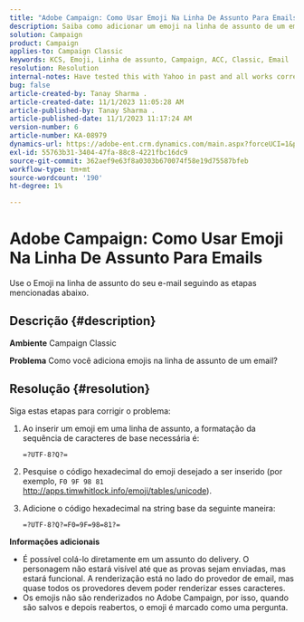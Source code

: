 ```yaml
---
title: "Adobe Campaign: Como Usar Emoji Na Linha De Assunto Para Emails"
description: Saiba como adicionar um emoji na linha de assunto de um email.
solution: Campaign
product: Campaign
applies-to: Campaign Classic
keywords: KCS, Emoji, Linha de assunto, Campaign, ACC, Classic, Email
resolution: Resolution
internal-notes: Have tested this with Yahoo in past and all works correctly, but Microsoft Outlook only displays the encoding
bug: false
article-created-by: Tanay Sharma .
article-created-date: 11/1/2023 11:05:28 AM
article-published-by: Tanay Sharma .
article-published-date: 11/1/2023 11:17:24 AM
version-number: 6
article-number: KA-08979
dynamics-url: https://adobe-ent.crm.dynamics.com/main.aspx?forceUCI=1&pagetype=entityrecord&etn=knowledgearticle&id=dd8ab88c-a678-ee11-8179-6045bd006149
exl-id: 55763b31-3404-47fa-88c8-4221fbc16dc9
source-git-commit: 362aef9e63f8a0303b670074f58e19d75587bfeb
workflow-type: tm+mt
source-wordcount: '190'
ht-degree: 1%

---
```


# Adobe Campaign: Como Usar Emoji Na Linha De Assunto Para Emails


Use o Emoji na linha de assunto do seu e-mail seguindo as etapas mencionadas abaixo.

## Descrição {#description}


<b>Ambiente</b>
Campaign Classic

<b>Problema</b>
Como você adiciona emojis na linha de assunto de um email?




## Resolução {#resolution}


Siga estas etapas para corrigir o problema:

1. Ao inserir um emoji em uma linha de assunto, a formatação da sequência de caracteres de base necessária é:

   `=?UTF-8?Q?=`
2. Pesquise o código hexadecimal do emoji desejado a ser inserido (por exemplo, `F0 9F 98 81` http://apps.timwhitlock.info/emoji/tables/unicode).
3. Adicione o código hexadecimal na string base da seguinte maneira:

   `=?UTF-8?Q?=F0=9F=98=81?=`


<b>Informações adicionais</b>

- É possível colá-lo diretamente em um assunto do delivery. O personagem não estará visível até que as provas sejam enviadas, mas estará funcional. A renderização está no lado do provedor de email, mas quase todos os provedores devem poder renderizar esses caracteres.
- Os emojis não são renderizados no Adobe Campaign, por isso, quando são salvos e depois reabertos, o emoji é marcado como uma pergunta.

